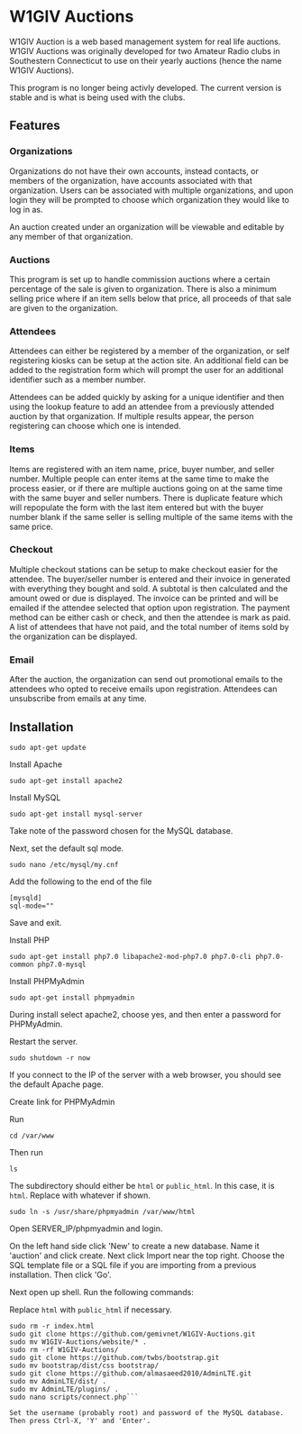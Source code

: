 # W1GIV Auctions

W1GIV Auction is a web based management system for real life auctions. W1GIV Auctions was originally developed for two Amateur Radio clubs in Southestern Connecticut to use on their yearly auctions (hence the name W1GIV Auctions).

This program is no longer being activly developed. The current version is stable and is what is being used with the clubs.

## Features

### Organizations

Organizations do not have their own accounts, instead contacts, or members of the organization, have accounts associated with that organization. Users can be associated with multiple organizations, and upon login they will be prompted to choose which organization they would
like to log in as.

An auction created under an organization will be viewable and editable by any member of that organization.

### Auctions

This program is set up to handle commission auctions where a certain percentage of the sale is given to organization. There is also a minimum selling price where if an item sells below that price, all proceeds of that sale are given to the organization.

### Attendees

Attendees can either be registered by a member of the organization, or self registering kiosks can be setup at the action site. An additional field can be added to the registration form which will prompt the user for an additional identifier such as a member number.

Attendees can be added quickly by asking for a unique identifier and then using the lookup feature to add an attendee from a previously attended auction by that organization. If multiple results appear, the person registering can choose which one is intended.

### Items

Items are registered with an item name, price, buyer number, and seller number. Multiple people can enter items at the same time to make the process easier, or if there are multiple auctions going on at the same time with the same buyer and seller numbers. There is duplicate feature which will repopulate the form with the last item entered but with the buyer number blank if the same seller is selling multiple of the same items with the same price.

### Checkout

Multiple checkout stations can be setup to make checkout easier for the attendee. The buyer/seller number is entered and their invoice in generated with everything they bought and sold. A subtotal is then calculated and the amount owed or due is displayed. The invoice can be printed and will be emailed if the attendee selected that option upon registration. The payment method can be either cash or check, and then the attendee is mark as paid. A list of attendees that have not paid, and the total number of items sold by the organization can be displayed.

### Email

After the auction, the organization can send out promotional emails to the attendees who opted to receive emails upon registration. Attendees can unsubscribe from emails at any time.

## Installation

```sudo apt-get update```

Install Apache

```sudo apt-get install apache2```

Install MySQL

```sudo apt-get install mysql-server```

Take note of the password chosen for the MySQL database.

Next, set the default sql mode.

```sudo nano /etc/mysql/my.cnf```

Add the following to the end of the file

```
[mysqld]
sql-mode=""
```

Save and exit.

Install PHP

```sudo apt-get install php7.0 libapache2-mod-php7.0 php7.0-cli php7.0-common php7.0-mysql```

Install PHPMyAdmin

```sudo apt-get install phpmyadmin```

During install select apache2, choose yes, and then enter a password for PHPMyAdmin.

Restart the server.

```sudo shutdown -r now```

If you connect to the IP of the server with a web browser, you should see the default Apache page.

Create link for PHPMyAdmin

Run

```cd /var/www```

Then run

```ls```

The subdirectory should either be ```html``` or ```public_html```. In this case, it is ```html```. Replace with whatever if shown.

```sudo ln -s /usr/share/phpmyadmin /var/www/html```

Open SERVER_IP/phpmyadmin and login.

On the left hand side click 'New' to create a new database. Name it 'auction' and click create. Next click Import near the top right. Choose the SQL template file or a SQL file if you are importing from a previous installation. Then click 'Go'.

Next open up shell. Run the following commands:

Replace ```html``` with ```public_html``` if necessary.

```cd /var/www/html
sudo rm -r index.html
sudo git clone https://github.com/gemivnet/W1GIV-Auctions.git
sudo mv W1GIV-Auctions/website/* .
sudo rm -rf W1GIV-Auctions/
sudo git clone https://github.com/twbs/bootstrap.git
sudo mv bootstrap/dist/css bootstrap/
sudo git clone https://github.com/almasaeed2010/AdminLTE.git
sudo mv AdminLTE/dist/ .
sudo mv AdminLTE/plugins/ .
sudo nano scripts/connect.php```

Set the username (probably root) and password of the MySQL database. Then press Ctrl-X, 'Y' and 'Enter'. 
